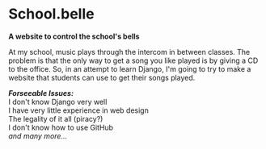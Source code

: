 # School.belle
**A website to control the school's bells**

At my school, music plays through the intercom in between classes. The problem is that the only way to get a song you like played is by giving a CD to the office. So, in an attempt to learn Django, I'm going to try to make a website that students can use to get their songs played.

***Forseeable Issues:***  
    I don't know Django very well  
    I have very little experience in web design  
    The legality of it all (piracy?)  
    I don't know how to use GitHub  
    *and many more...*  
